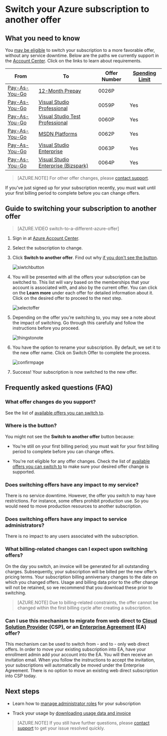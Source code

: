 <properties
	pageTitle="Switch your Azure subscription to another offer | Microsoft Azure"
	description="Learn about how to change your Azure subscription and switch to a different offer using the subscription management portal"
	services=""
	documentationCenter=""
	authors="genlin"
	manager="msmbaldwin"
	editor=""
	tags="billing,top-support-issue"/>

<tags
	ms.service="billing"
	ms.workload="na"
	ms.tgt_pltfrm="na"
	ms.devlang="na"
	ms.topic="article"
	ms.date="09/06/2016"
	ms.author="genli"/>

# Switch your Azure subscription to another offer

## What you need to know

You [may be eligible](#where-is-the-button) to switch your subscription to a more favorable offer, without any service downtime. Below are the paths we currently support in the [Account Center](https://account.windowsazure.com/Subscriptions). Click on the links to learn about requirements.

| From                                                              | To                                                                                      | Offer Number | [Spending Limit](https://azure.microsoft.com/pricing/spending-limits/) |
|-------------------------------------------------------------------|-----------------------------------------------------------------------------------------|--------------|------------------------------------------------------------------------|
| [Pay-As-You-Go](https://azure.microsoft.com/offers/ms-azr-0003p/) | [12-Month Prepay](https://azure.microsoft.com/offers/ms-azr-0026p/)                     | 0026P        |                                                                        |
| [Pay-As-You-Go](https://azure.microsoft.com/offers/ms-azr-0003p/) | [Visual Studio Professional](https://azure.microsoft.com/offers/ms-azr-0059p/)          | 0059P        | Yes                                                                    |
| [Pay-As-You-Go](https://azure.microsoft.com/offers/ms-azr-0003p/) | [Visual Studio Test Professional](https://azure.microsoft.com/offers/ms-azr-0060p/)     | 0060P        | Yes                                                                    |
| [Pay-As-You-Go](https://azure.microsoft.com/offers/ms-azr-0003p/) | [MSDN Platforms](https://azure.microsoft.com/offers/ms-azr-0062p/)                      | 0062P        | Yes                                                                    |
| [Pay-As-You-Go](https://azure.microsoft.com/offers/ms-azr-0003p/) | [Visual Studio Enterprise](https://azure.microsoft.com/offers/ms-azr-0063p/)            | 0063P        | Yes                                                                    |
| [Pay-As-You-Go](https://azure.microsoft.com/offers/ms-azr-0003p/) | [Visual Studio Enterprise (Bizspark)](https://azure.microsoft.com/offers/ms-azr-0064p/) | 0064P        | Yes                                                                    |

> [AZURE.NOTE] For other offer changes, please [contact support](https://portal.azure.com/?#blade/Microsoft_Azure_Support/HelpAndSupportBlade).

If you've just signed up for your subscription recently, you must wait until your first billing period to complete before you can change offers.
	
## Guide to switching your subscription to another offer

> [AZURE.VIDEO switch-to-a-different-azure-offer]

1.	Sign in at [Azure Account Center](https://account.windowsazure.com/Subscriptions).
2.	Select the subscription to change.
3.	Click **Switch to another offer**. Find out why [if you don't see the button](#where-is-the-button).

	![siwtchbutton](./media/billing-how-to-switch-azure-offer/switchbutton.png)
	
4.	You will be presented with all the offers your subscription can be switched to.  This list will vary based on the memberships that your account is associated with, and also by the current offer. You can click on the **Learn more** under each offer for detailed information about it. Click on the desired offer to proceed to the next step.

	![selectoffer](./media/billing-how-to-switch-azure-offer/selectoffer.png)
5.	Depending on the offer you’re switching to, you may see a note about the impact of switching. Go through this carefully and follow the instructions before you proceed.

	![thingstonote](./media/billing-how-to-switch-azure-offer/thingstonote.png)
6.	You have the option to rename your subscription. By default, we set it to the new offer name. Click on Switch Offer to complete the process.

	![confirmpage](./media/billing-how-to-switch-azure-offer/confirmpage.png)
7.	Success! Your subscription is now switched to the new offer.

## Frequently asked questions (FAQ)

### What offer changes do you support?

See the list of [available offers you can switch to](#what-you-need-to-know).

### Where is the button?

You might not see the **Switch to another offer** button because:

- You're still on your first billing period; you must wait for your first billing period to complete before you can change offers.

- You're not eligible for any offer changes. Check the list of [available offers you can switch to](#what-you-need-to-know) to make sure your desired offer change is supported.

### Does switching offers have any impact to my service?

There is no service downtime. However, the offer you switch to may have restrictions. For instance, some offers prohibit production use. So you would need to move production resources to another subscription.

### Does switching offers have any impact to service administrators? 

There is no impact to any users associated with the subscription.

### What billing-related changes can I expect upon switching offers?

On the day you switch, an invoice will be generated for all outstanding charges. Subsequently, your subscription will be billed per the new offer’s pricing terms. Your subscription billing anniversary changes to the date on which you changed offers. Usage and billing data prior to the offer change will not be retained, so we recommend that you download these prior to switching.

> [AZURE.NOTE] Due to billing-related constraints, the offer cannot be changed within the first billing cycle after creating a subscription.

### Can I use this mechanism to migrate from web direct to [Cloud Solution Provider](https://partner.microsoft.com/Solutions/cloud-reseller-overview) (CSP), or an [Enterprise Agreement](https://azure.microsoft.com/pricing/enterprise-agreement/) (EA) offer?

This mechanism can be used to switch from - and to - only web direct offers. In order to move your existing subscription into EA, have your enrollment admin add your account into the EA. You will then receive an invitation email. When you follow the instructions to accept the invitation, your subscriptions will automatically be moved under the Enterprise Agreement. There is no option to move an existing web direct subscription into CSP today.

## Next steps

- Learn how to [manage administrator roles](billing-add-change-azure-subscription-administrator.md) for your subscription

- Track your usage by [downloading usage data and invoice](billing-download-azure-invoice-daily-usage-date.md)

> [AZURE.NOTE] If you still have further questions, please [contact support](https://portal.azure.com/?#blade/Microsoft_Azure_Support/HelpAndSupportBlade) to get your issue resolved quickly.
